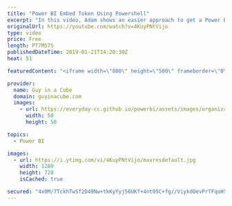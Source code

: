 ```yaml
---
title: "Power BI Embed Token Using Powershell"
excerpt: "In this video, Adam shows an easier approach to get a Power BI Embed Token using PowerShell. This removes the headache of writing code or having to worry about an authentication token.   Power BI Embedded Playground https://microsoft.github.io/PowerBI-JavaScript/demo/  Invoke-PowerBIRestMethod Documentation"
originalUrl: https://youtube.com/watch?v=4KuyPNtVijo
type: video
price: Free
length: PT7M57S
publishedDateTime: 2019-01-21T14:20:30Z
heat: 51

featuredContent: "<iframe width=\"800\" height=\"500\" frameborder=\"0\" src=\"https://www.youtube.com/embed/4KuyPNtVijo\" allow=\"accelerometer; autoplay; encrypted-media; gyroscope; picture-in-picture\" allowfullscreen></iframe>"

provider:
  name: Guy in a Cube
  domain: guyinacube.com
  images:
    - url: https://everyday-cc.github.io/powerbi/assets/images/organizations/guyinacube.com-50x50.jpg
      width: 50
      height: 50

topics:
  - Power BI

images:
  - url: https://i.ytimg.com/vi/4KuyPNtVijo/maxresdefault.jpg
    width: 1280
    height: 720
    isCached: true

secured: "4x0M/7TckhTwSf2D49Nw+tkKyYyj56UKf+4nt05C+fg//ViykdOevPrTFqoH54xlHtQXEa+zGL4rl7lWh8GTBB1+/SRwAtRoqzsI2GDR7OAKE4wS+GzJoWVTMuYE/lekXnIQAxeJpHlCiM+dpsBID1cSSK2TkLFZMVaHzWlZokPvnVhM+OJ9CGpihRozjDMsrhLZC82ncLKqMM7og6BwjmeNLCGZ7mcQ0yyRx9jLSsiJWjIRg4f5LGtOCghtOuKF/829kIikROqmny97+fxjLNjar1y90YtpHwt1KplYkDmVYJyOCcRFe5Ak8Gkr3isN0A9v0Y1yJCQ+Q05b8csMp0sGkaBwJbvpT6IHfxHr00Viqgy9ohw6yC5N3kWBwFsEEbW+wep8sCNqeqUUys4d4N4RuiUXqJ8Gpaim8LVQjH8=;LBQ2CMESISQh4pFGUgO3fg=="
---
```


